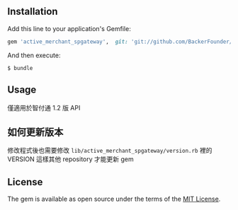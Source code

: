 ## Installation

Add this line to your application's Gemfile:

```ruby
gem 'active_merchant_spgateway',  git: 'git://github.com/BackerFounder/active_merchant_spgateway'
```

And then execute:

    $ bundle

## Usage

僅適用於智付通 1.2 版 API

## 如何更新版本

修改程式後也需要修改 `lib/active_merchant_spgateway/version.rb` 裡的 VERSION
這樣其他 repository 才能更新 gem

## License

The gem is available as open source under the terms of the [MIT License](http://opensource.org/licenses/MIT).
